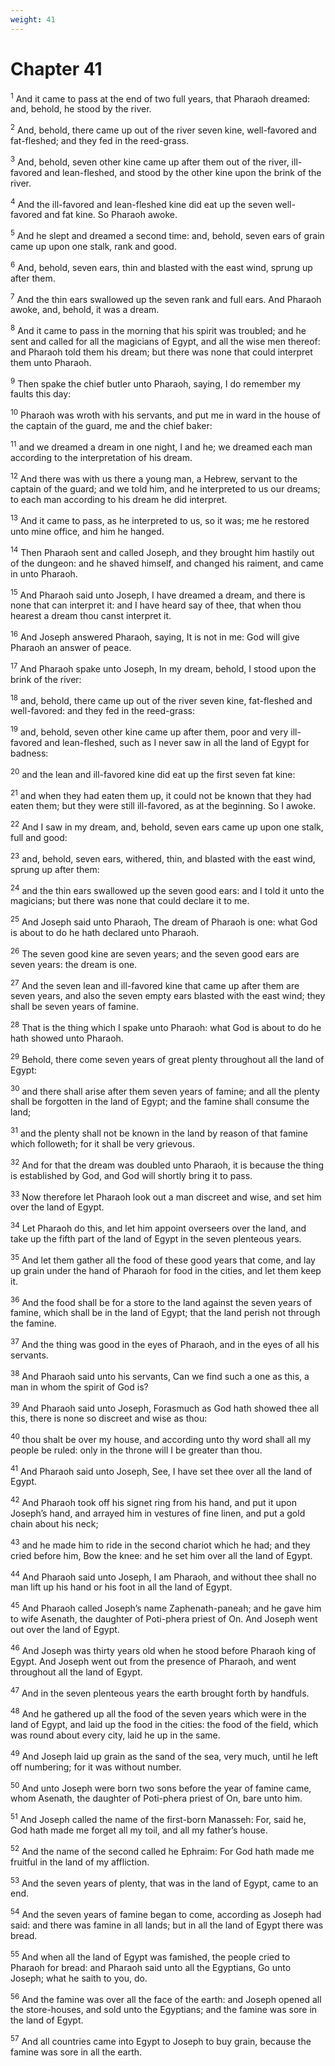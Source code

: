 ```yaml
---
weight: 41
---
```


# Chapter 41

<sup>1</sup> And it came to pass at the end of two full years, that Pharaoh dreamed: and, behold, he stood by the river. 

<sup>2</sup> And, behold, there came up out of the river seven kine, well-favored and fat-fleshed; and they fed in the reed-grass. 

<sup>3</sup> And, behold, seven other kine came up after them out of the river, ill-favored and lean-fleshed, and stood by the other kine upon the brink of the river. 

<sup>4</sup> And the ill-favored and lean-fleshed kine did eat up the seven well-favored and fat kine. So Pharaoh awoke. 

<sup>5</sup> And he slept and dreamed a second time: and, behold, seven ears of grain came up upon one stalk, rank and good. 

<sup>6</sup> And, behold, seven ears, thin and blasted with the east wind, sprung up after them. 

<sup>7</sup> And the thin ears swallowed up the seven rank and full ears. And Pharaoh awoke, and, behold, it was a dream. 

<sup>8</sup> And it came to pass in the morning that his spirit was troubled; and he sent and called for all the magicians of Egypt, and all the wise men thereof: and Pharaoh told them his dream; but there was none that could interpret them unto Pharaoh. 

<sup>9</sup> Then spake the chief butler unto Pharaoh, saying, I do remember my faults this day: 

<sup>10</sup> Pharaoh was wroth with his servants, and put me in ward in the house of the captain of the guard, me and the chief baker: 

<sup>11</sup> and we dreamed a dream in one night, I and he; we dreamed each man according to the interpretation of his dream. 

<sup>12</sup> And there was with us there a young man, a Hebrew, servant to the captain of the guard; and we told him, and he interpreted to us our dreams; to each man according to his dream he did interpret. 

<sup>13</sup> And it came to pass, as he interpreted to us, so it was; me he restored unto mine office, and him he hanged. 

<sup>14</sup> Then Pharaoh sent and called Joseph, and they brought him hastily out of the dungeon: and he shaved himself, and changed his raiment, and came in unto Pharaoh. 

<sup>15</sup> And Pharaoh said unto Joseph, I have dreamed a dream, and there is none that can interpret it: and I have heard say of thee, that when thou hearest a dream thou canst interpret it. 

<sup>16</sup> And Joseph answered Pharaoh, saying, It is not in me: God will give Pharaoh an answer of peace. 

<sup>17</sup> And Pharaoh spake unto Joseph, In my dream, behold, I stood upon the brink of the river: 

<sup>18</sup> and, behold, there came up out of the river seven kine, fat-fleshed and well-favored: and they fed in the reed-grass: 

<sup>19</sup> and, behold, seven other kine came up after them, poor and very ill-favored and lean-fleshed, such as I never saw in all the land of Egypt for badness: 

<sup>20</sup> and the lean and ill-favored kine did eat up the first seven fat kine: 

<sup>21</sup> and when they had eaten them up, it could not be known that they had eaten them; but they were still ill-favored, as at the beginning. So I awoke. 

<sup>22</sup> And I saw in my dream, and, behold, seven ears came up upon one stalk, full and good: 

<sup>23</sup> and, behold, seven ears, withered, thin, and blasted with the east wind, sprung up after them: 

<sup>24</sup> and the thin ears swallowed up the seven good ears: and I told it unto the magicians; but there was none that could declare it to me. 

<sup>25</sup> And Joseph said unto Pharaoh, The dream of Pharaoh is one: what God is about to do he hath declared unto Pharaoh. 

<sup>26</sup> The seven good kine are seven years; and the seven good ears are seven years: the dream is one. 

<sup>27</sup> And the seven lean and ill-favored kine that came up after them are seven years, and also the seven empty ears blasted with the east wind; they shall be seven years of famine. 

<sup>28</sup> That is the thing which I spake unto Pharaoh: what God is about to do he hath showed unto Pharaoh. 

<sup>29</sup> Behold, there come seven years of great plenty throughout all the land of Egypt: 

<sup>30</sup> and there shall arise after them seven years of famine; and all the plenty shall be forgotten in the land of Egypt; and the famine shall consume the land; 

<sup>31</sup> and the plenty shall not be known in the land by reason of that famine which followeth; for it shall be very grievous. 

<sup>32</sup> And for that the dream was doubled unto Pharaoh, it is because the thing is established by God, and God will shortly bring it to pass. 

<sup>33</sup> Now therefore let Pharaoh look out a man discreet and wise, and set him over the land of Egypt. 

<sup>34</sup> Let Pharaoh do this, and let him appoint overseers over the land, and take up the fifth part of the land of Egypt in the seven plenteous years. 

<sup>35</sup> And let them gather all the food of these good years that come, and lay up grain under the hand of Pharaoh for food in the cities, and let them keep it. 

<sup>36</sup> And the food shall be for a store to the land against the seven years of famine, which shall be in the land of Egypt; that the land perish not through the famine. 

<sup>37</sup> And the thing was good in the eyes of Pharaoh, and in the eyes of all his servants. 

<sup>38</sup> And Pharaoh said unto his servants, Can we find such a one as this, a man in whom the spirit of God is? 

<sup>39</sup> And Pharaoh said unto Joseph, Forasmuch as God hath showed thee all this, there is none so discreet and wise as thou: 

<sup>40</sup> thou shalt be over my house, and according unto thy word shall all my people be ruled: only in the throne will I be greater than thou. 

<sup>41</sup> And Pharaoh said unto Joseph, See, I have set thee over all the land of Egypt. 

<sup>42</sup> And Pharaoh took off his signet ring from his hand, and put it upon Joseph’s hand, and arrayed him in vestures of fine linen, and put a gold chain about his neck; 

<sup>43</sup> and he made him to ride in the second chariot which he had; and they cried before him, Bow the knee: and he set him over all the land of Egypt. 

<sup>44</sup> And Pharaoh said unto Joseph, I am Pharaoh, and without thee shall no man lift up his hand or his foot in all the land of Egypt. 

<sup>45</sup> And Pharaoh called Joseph’s name Zaphenath-paneah; and he gave him to wife Asenath, the daughter of Poti-phera priest of On. And Joseph went out over the land of Egypt. 

<sup>46</sup> And Joseph was thirty years old when he stood before Pharaoh king of Egypt. And Joseph went out from the presence of Pharaoh, and went throughout all the land of Egypt. 

<sup>47</sup> And in the seven plenteous years the earth brought forth by handfuls. 

<sup>48</sup> And he gathered up all the food of the seven years which were in the land of Egypt, and laid up the food in the cities: the food of the field, which was round about every city, laid he up in the same. 

<sup>49</sup> And Joseph laid up grain as the sand of the sea, very much, until he left off numbering; for it was without number. 

<sup>50</sup> And unto Joseph were born two sons before the year of famine came, whom Asenath, the daughter of Poti-phera priest of On, bare unto him. 

<sup>51</sup> And Joseph called the name of the first-born Manasseh: For, said he, God hath made me forget all my toil, and all my father’s house. 

<sup>52</sup> And the name of the second called he Ephraim: For God hath made me fruitful in the land of my affliction. 

<sup>53</sup> And the seven years of plenty, that was in the land of Egypt, came to an end. 

<sup>54</sup> And the seven years of famine began to come, according as Joseph had said: and there was famine in all lands; but in all the land of Egypt there was bread. 

<sup>55</sup> And when all the land of Egypt was famished, the people cried to Pharaoh for bread: and Pharaoh said unto all the Egyptians, Go unto Joseph; what he saith to you, do. 

<sup>56</sup> And the famine was over all the face of the earth: and Joseph opened all the store-houses, and sold unto the Egyptians; and the famine was sore in the land of Egypt. 

<sup>57</sup> And all countries came into Egypt to Joseph to buy grain, because the famine was sore in all the earth. 


